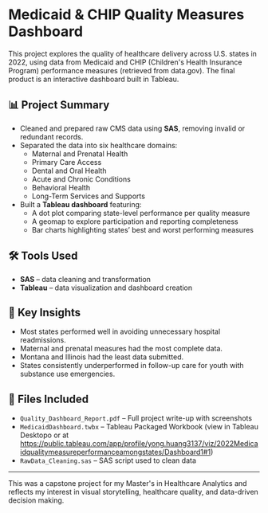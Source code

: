 # Medicaid & CHIP Quality Measures Dashboard

This project explores the quality of healthcare delivery across U.S. states in 2022, using data from Medicaid and CHIP (Children's Health Insurance Program) performance measures (retrieved from data.gov). The final product is an interactive dashboard built in Tableau.

## 📊 Project Summary

- Cleaned and prepared raw CMS data using **SAS**, removing invalid or redundant records.
- Separated the data into six healthcare domains:
  - Maternal and Prenatal Health
  - Primary Care Access
  - Dental and Oral Health
  - Acute and Chronic Conditions
  - Behavioral Health
  - Long-Term Services and Supports
- Built a **Tableau dashboard** featuring:
  - A dot plot comparing state-level performance per quality measure
  - A geomap to explore participation and reporting completeness
  - Bar charts highlighting states’ best and worst performing measures

## 🛠 Tools Used

- **SAS** – data cleaning and transformation
- **Tableau** – data visualization and dashboard creation

## 🧠 Key Insights

- Most states performed well in avoiding unnecessary hospital readmissions.
- Maternal and prenatal measures had the most complete data.
- Montana and Illinois had the least data submitted.
- States consistently underperformed in follow-up care for youth with substance use emergencies.

## 📁 Files Included

- `Quality_Dashboard_Report.pdf` – Full project write-up with screenshots
- `MedicaidDashboard.twbx` – Tableau Packaged Workbook (view in Tableau Desktopo or at https://public.tableau.com/app/profile/yong.huang3137/viz/2022Medicaidqualitymeasureperformanceamongstates/Dashboard1#1)
- `RawData_Cleaning.sas` – SAS script used to clean data  


---

This was a capstone project for my Master's in Healthcare Analytics and reflects my interest in visual storytelling, healthcare quality, and data-driven decision making.
